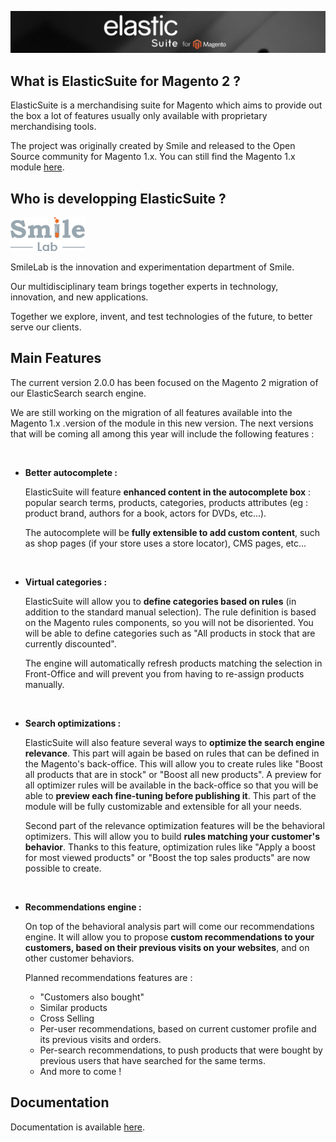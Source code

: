 ![ElasticSuite](doc/static/elasticsuite-banner.jpg)

## What is ElasticSuite for Magento 2 ?

ElasticSuite is a merchandising suite for Magento which aims to provide out the box a lot of features usually only available with proprietary merchandising tools.

The project was originally created by Smile and released to the Open Source community for Magento 1.x. You can still find the Magento 1.x module [here](https://github.com/Smile-SA/smile-magento-elasticsearch).

## Who is developping ElasticSuite ?

[![SmileLab](doc/static/smilelab-logo.png)](http://www.smile-oss.com)


SmileLab is the innovation and experimentation department of Smile.

Our multidisciplinary team brings together experts in technology, innovation, and new applications.

Together we explore, invent, and test technologies of the future, to better serve our clients.


## Main Features

The current version 2.0.0 has been focused on the Magento 2 migration of our ElasticSearch search engine.

We are still working on the migration of all features available into the Magento 1.x .version of the module in this new version. The next versions that will be coming all among this year will include the following features :

<br/>

* **Better autocomplete  :**

    ElasticSuite will feature **enhanced content in the autocomplete box** : popular search terms, products, categories, products attributes (eg : product brand, authors for a book, actors for DVDs, etc...).

    The autocomplete will be **fully extensible to add custom content**, such as shop pages (if your store uses a store locator), CMS pages, etc...

<br/>

* **Virtual categories :**

    ElasticSuite will allow you to **define categories based on rules** (in addition to the standard manual selection). The rule definition is based on the Magento rules components, so you will not be disoriented.
    You will be able to define categories such as "All products in stock that are currently discounted".

    The engine will automatically refresh products matching the selection in Front-Office and will prevent you from having to re-assign products manually.

<br/>

* **Search optimizations :**

    ElasticSuite will also feature several ways to **optimize the search engine relevance**. This part will again be based on rules that can be defined in the Magento's back-office.
    This will allow you to create rules like "Boost all products that are in stock" or "Boost all new products". A preview for all optimizer rules will be available in the back-office so that you will be able to **preview each fine-tuning before publishing it**.
    This part of the module will be fully customizable and extensible for all your needs.

    Second part of the relevance optimization features will be the behavioral optimizers. This will allow you to build **rules matching your customer's behavior**.
    Thanks to this feature, optimization rules like "Apply a boost for most viewed products" or "Boost the top sales products" are now possible to create.

<br/>

* **Recommendations engine :**

    On top of the behavioral analysis part will come our recommendations engine. It will allow you to propose **custom recommendations to your customers, based on their previous visits on your websites**, and on other customer behaviors.

    Planned recommendations features are :
     + "Customers also bought"
     + Similar products
     + Cross Selling
     + Per-user recommendations, based on current customer profile and its previous visits and orders.
     + Per-search recommendations, to push products that were bought by previous users that have searched for the same terms.
     + And more to come !


## Documentation

Documentation is available [here](https://github.com/Smile-SA/elasticsuite/wiki).
